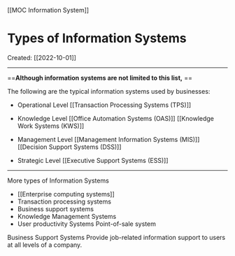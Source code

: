 [[MOC Information System]]

# Types of Information Systems
Created:  [[2022-10-01]]

---
==**Although information systems are not limited to this list,** ==

The following are the typical information systems used by businesses:
- Operational Level 
    [[Transaction Processing Systems (TPS)]]  


- Knowledge Level 
    [[Office Automation Systems (OAS)]] 
    [[Knowledge Work Systems (KWS)]]


- Management Level 
    [[Management Information Systems (MIS)]] 
    [[Decision Support Systems (DSS)]]


- Strategic Level 
    [[Executive Support Systems (ESS)]] 


---
More types of Information Systems
- [[Enterprise computing systems]]
- Transaction processing systems
- Business support systems
- Knowledge Management Systems
- User productivity Systems
Point-of-sale system





Business Support Systems
Provide job-related information support to users at all levels of a company.




